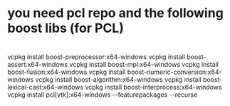 
#  you need pcl repo and the following boost libs (for PCL)
#

vcpkg install boost-preprocessor:x64-windows
vcpkg install boost-assert:x64-windows
vcpkg install boost-mpl:x64-windows
vcpkg install boost-fusion:x64-windows
vcpkg install boost-numeric-conversion:x64-windows
 vcpkg install boost-algorithm:x64-windows
 vcpkg install boost-lexical-cast:x64-windows
 vcpkg install boost-interprocess:x64-windows
 vcpkg install pcl[vtk]:x64-windows --featurepackages --recurse